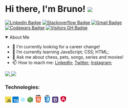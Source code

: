 <h1> Hi there, I'm Bruno! <img src="https://media.giphy.com/media/iigp4VDyf5dCLRlGkm/giphy.gif" width="50"></h1>

[![Linkedin Badge](https://img.shields.io/badge/-LinkedIn-blue?style=flat-square&logo=Linkedin&logoColor=white&link=https://www.linkedin.com/in/bruno-nishimura/)](https://www.linkedin.com/in/bruno-nishimura/)
[![Stackoverflow Badge](https://img.shields.io/badge/-Stackoverflow-4CA143?style=flat-square&logo=Stackoverflow&logoColor=white&link=https://stackexchange.com/users/20332627/bruno-nishimura)](https://stackexchange.com/users/20332627/bruno-nishimura)
[![Gmail Badge](https://img.shields.io/badge/-by.nishimura@gmail.com-c14438?style=flat-square&logo=Gmail&logoColor=white&link=mailto:by.nishimura@gmail.com)](mailto:by.nishimura;2gmail.com)
[![Codewars Badge](https://www.codewars.com/users/Bruno%20Nishimura/badges/micro)](https://www.codewars.com/users/Bruno%20Nishimura/badges/micro)
[![Visitors GH Badge](https://badges.pufler.dev/visits/BrunoNishimura/BrunoNishimura)](https://badges.pufler.dev/visits/BrunoNishimura/BrunoNishimura)

<details open>
  <summary>About Me</summary>

- 🔭 I'm currently looking for a career change!
- 🌱 I’m currently learning JavaScript; CSS; HTML;
- 💬 Ask me about chess, pets, songs, series and movies!
- 📫 How to reach me: [LinkedIn](https://www.linkedin.com/in/bruno-nishimura/); [Twitter](); [Instagram](https://www.instagram.com/br.yuji/);
</details>

<p align="justify">
  <a href="https://github.com/BrunoNishimura/github-readme-stats">
    <img
      align="justify"
      height="150"
      src="https://github-readme-stats.vercel.app/api?username=BrunoNishimura&count_private=true&show_icons=true&custom_title=Bruno%20Y.%20Nishimura's%20Github%20Status&hide=issues&theme=vision-friendly-dark"
    />
   </a>

  <a href="https://github.com/brunonishimura/github-readme-stats">
    <img
      align="auto"
      height="150"
      src="https://github-readme-stats.vercel.app/api/top-langs/?username=BrunoNishimura&layout=compact&theme=vision-friendly-dark" />
  </a>  
</p>


<!--### Studying:-->
### Technologies:
<code><img height="20" src="https://raw.githubusercontent.com/github/explore/80688e429a7d4ef2fca1e82350fe8e3517d3494d/topics/javascript/javascript.png"></code>
<code><img height="20" src="https://raw.githubusercontent.com/github/explore/80688e429a7d4ef2fca1e82350fe8e3517d3494d/topics/typescript/typescript.png"></code>
<code><img height="20" src="https://raw.githubusercontent.com/github/explore/80688e429a7d4ef2fca1e82350fe8e3517d3494d/topics/react/react.png"></code>
<code><img height="20" src="https://raw.githubusercontent.com/github/explore/80688e429a7d4ef2fca1e82350fe8e3517d3494d/topics/nodejs/nodejs.png"></code> 
<code><img height="25" src="https://raw.githubusercontent.com/github/explore/80688e429a7d4ef2fca1e82350fe8e3517d3494d/topics/html/html.png"></code> 
<code><img height="25" src="https://raw.githubusercontent.com/github/explore/80688e429a7d4ef2fca1e82350fe8e3517d3494d/topics/css/css.png"></code>
<code><img height="20" src="https://raw.githubusercontent.com/github/explore/80688e429a7d4ef2fca1e82350fe8e3517d3494d/topics/bootstrap/bootstrap.png"></code>
<code><img height="25" src="https://raw.githubusercontent.com/github/explore/80688e429a7d4ef2fca1e82350fe8e3517d3494d/topics/angular/angular.png"></code>
<!-- <code><img height="25" src="https://raw.githubusercontent.com/shinokada/shinokada/master/assets/python.png"></code> --/>

<details>
  <summary><b>My latest posts</b></summary><br>

- 📌 [Gama Academy - XP36](https://www.linkedin.com/pulse/)
</details>
